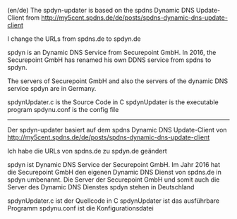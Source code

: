 (en/de)
The spdyn-updater is based on the spdns Dynamic DNS Update-Client from http://my5cent.spdns.de/de/posts/spdns-dynamic-dns-update-client

I change the URLs from spdns.de to spdyn.de

spdyn is an Dynamic DNS Service from Securepoint GmbH. In 2016, the Securepoint GmbH has renamed his own DDNS service from spdns to spdyn.

The servers of Securepoint GmbH and also the servers of the dynamic DNS service spdyn are in Germany.

spdynUpdater.c is the Source Code in C
spdynUpdater is the executable program
spdynu.conf is the config file

------------------------------------------------------------------------------------------------------------------------------------------

Der spdyn-updater basiert auf dem spdns Dynamic DNS Update-Client von http://my5cent.spdns.de/de/posts/spdns-dynamic-dns-update-client

Ich habe die URLs von spdns.de zu spdyn.de geändert

spdyn ist Dynamic DNS Service der Securepoint GmbH. Im Jahr 2016 hat die Securepoint GmbH den eigenen Dynamic DNS Dienst von spdns.de in spdyn umbenannt. Die Server der Securepoint GmbH und somit auch die Server des Dynamic DNS Dienstes spdyn stehen in Deutschland

spdynUpdater.c ist der Quellcode in C
spdynUpdater ist das ausführbare Programm
spdynu.conf ist die Konfigurationsdatei
